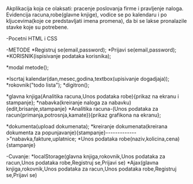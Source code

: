 Akplikacija koja ce olaksati: pracenje poslovanja firme i pravljenje naloga.
Evidencija racuna,robe(glavne knjige), vodice se po kalendaru i po kljucevima(koje ce predstavljati imena promena), da bi se lakse pronalazile stavke koje su potrebene.

-Pocetni HTML i CSS

-METODE
*Registruj se(email,password);
*Prijavi se(email,password);
*KORISNIK(ispisivanje podataka korisnika);

*modal metode();

*Iscrtaj kalendar(dan,mesec,godina,textbox(upisivanje dogadjaja));
*rokovnik("todo lista");
*digitron();

*glavna knjiga(Analitika racuna,Unos podataka robe){prikaz na ekranu i stampanje};
*nabavka(kreiranje naloga za nabavku){edit,brisanje,stampanje}
*Analitika racuna-(Unos podataka za racun{primanja,potrosnja,kamate}){prikaz grafikona na ekranu};

*dokumenta(upload dokumenata);
*kreiranje dokumenata(kreirana dokumenta za popunjavanje){stampanje}------------->"nabavka,fakture,uplatnice;
*Unos podataka robe(naziv,kolicina,cena){stampanje}



-Cuvanje:
*localStorage(glavna knjiga,rokovnik,Unos podataka za racun,Unos podataka robe,Registruj se,Prijavi se) 
*Ajax(glavna knjiga,rokovnik,Unos podataka za racun,Unos podataka robe,Registruj se,Prijavi se)  


